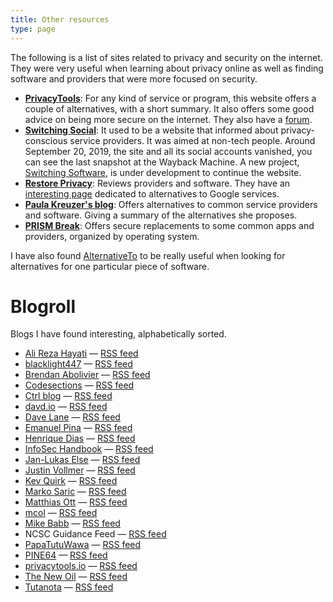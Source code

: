 ```yaml
---
title: Other resources
type: page
---
```

The following is a list of sites related to privacy and security on the internet. They were very useful when learning about privacy online as well as finding software and providers that were more focused on security.

 - **[PrivacyTools](https://www.privacytools.io/)**: For any kind of service or program, this website offers a couple of alternatives, with a short summary. It also offers some good advice on being more secure on the internet. They also have a [forum](https://forum.privacytools.io).
 - **[Switching Social](https://web.archive.org/web/20190915101437/https://switching.social/)**: It used to be a website that informed about privacy-conscious service providers. It was aimed at non-tech people. Around September 20, 2019, the site and all its social accounts vanished, you can see the last snapshot at the Wayback Machine. A new project, [Switching Software](https://codeberg.org/swiso-en/), is under development to continue the website.
 - **[Restore Privacy](https://restoreprivacy.com/)**: Reviews providers and software. They have an [interesting page](https://restoreprivacy.com/google-alternatives/) dedicated to alternatives to Google services.
 - **[Paula Kreuzer's blog](https://write.privacytools.io/paulakreuzer/)**: Offers alternatives to common service providers and software. Giving a summary of the alternatives she proposes.
 - **[PRISM Break](https://prism-break.org/)**: Offers secure replacements to some common apps and providers, organized by operating system.

I have also found [AlternativeTo](https://alternativeto.net/) to be really useful when looking for alternatives for one particular piece of software.


# Blogroll

Blogs I have found interesting, alphabetically sorted.

 - [Ali Reza Hayati](https://hayati.noblogs.org) — [RSS feed](https://hayati.noblogs.org/feed)
 - [blacklight447](https://write.privacytools.io/my-thoughts-on-security/) — [RSS feed](https://write.privacytools.io/my-thoughts-on-security/feed/)
 - [Brendan Abolivier](https://brendan.abolivier.bzh/) — [RSS feed](https://brendan.abolivier.bzh/index.xml)
 - [Codesections](https://www.codesections.com/blog/) — [RSS feed](https://www.codesections.com/rss.xml)
 - [Ctrl blog](https://www.ctrl.blog/) — [RSS feed](https://feed.ctrl.blog/latest.atom)
 - [davd.io](https://www.davd.io/) — [RSS feed](https://www.davd.io/index.xml)
 - [Dave Lane](https://davelane.nz/blog) — [RSS feed](https://davelane.nz/rss.xml)
 - [Emanuel Pina](https://emanuelpina.pt/) — [RSS feed](https://emanuelpina.pt/index.xml)
 - [Henrique Dias](https://hacdias.com/blog/) — [RSS feed](https://hacdias.com/blog/feed.xml)
 - [InfoSec Handbook](https://infosec-handbook.eu/blog/) — [RSS feed](https://infosec-handbook.eu/blog/index.xml)
 - [Jan-Lukas Else](https://jlelse.blog/) — [RSS feed](https://jlelse.blog/index.xml)
 - [Justin Vollmer](https://www.justinvollmer.com/) — [RSS feed](https://www.justinvollmer.com/feed/)
 - [Kev Quirk](https://kevq.uk/) — [RSS feed](https://kevq.uk/feed)
 - [Marko Saric](https://markosaric.com/blog/) — [RSS feed](https://markosaric.com/blog/feed/)
 - [Matthias Ott](https://matthiasott.com/) — [RSS feed](https://matthiasott.com/rss)
 - [mcol](https://mcol.xyz/) — [RSS feed](https://mcol.xyz/rss.xml)
 - [Mike Babb](https://mikebabb.com/blog/) — [RSS feed](https://mikebabb.com/feed.xml)
 - NCSC Guidance Feed — [RSS feed](https://www.ncsc.gov.uk/feeds/guidance.xml)
 - [PapaTutuWawa](https://blog.polynom.me/) — [RSS feed](https://blog.polynom.me/atom.xml)
 - [PINE64](https://www.pine64.org/blog/) — [RSS feed](https://www.pine64.org/feed/)
 - [privacytools.io](https://blog.privacytools.io/) — [RSS feed](https://blog.privacytools.io/feed.xml)
 - [The New Oil](https://write.as/thenewoil/) — [RSS feed](https://write.as/thenewoil/feed/)
 - [Tutanota](https://tutanota.com/blog/) — [RSS feed](https://tutanota.com/blog/feed.xml)
